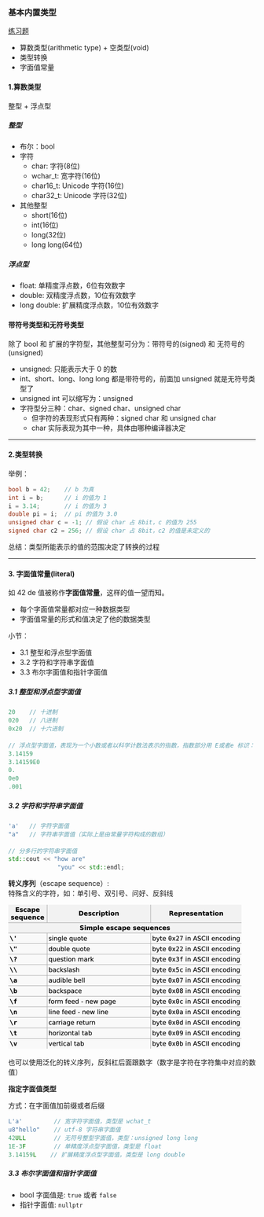 ### 基本内置类型
[练习题](../../chapter_2/section_1/Main.cpp)

- 算数类型(arithmetic type) + 空类型(void)
- 类型转换
- 字面值常量

#### 1.算数类型

整型 + 浮点型

##### 整型

- 布尔：bool
- 字符
  - char: 字符(8位)
  - wchar_t: 宽字符(16位)
  - char16_t: Unicode 字符(16位)
  - char32_t: Unicode 字符(32位)
- 其他整型
    - short(16位)
    - int(16位)
    - long(32位)
    - long long(64位)

##### 浮点型

- float: 单精度浮点数，6位有效数字
- double: 双精度浮点数，10位有效数字
- long double: 扩展精度浮点数，10位有效数字

#### 带符号类型和无符号类型

除了 bool 和 扩展的字符型，其他整型可分为：带符号的(signed) 和 无符号的(unsigned)

- unsigned: 只能表示大于 0 的数
- int、short、long、long long 都是带符号的，前面加 unsigned 就是无符号类型了
- unsigned int 可以缩写为：unsigned
- 字符型分三种：char、signed char、unsigned char
    - 但字符的表现形式只有两种：signed char 和 unsigned char
    - char 实际表现为其中一种，具体由哪种编译器决定
  
---

#### 2.类型转换

举例：
```c++
bool b = 42;    // b 为真
int i = b;      // i 的值为 1
i = 3.14;       // i 的值为 3
double pi = i;  // pi 的值为 3.0
unsigned char c = -1; // 假设 char 占 8bit，c 的值为 255
signed char c2 = 256; // 假设 char 占 8bit，c2 的值是未定义的
```
总结：类型所能表示的值的范围决定了转换的过程

---

#### 3. 字面值常量(literal)

如 42 de 值被称作**字面值常量**，这样的值一望而知。

- 每个字面值常量都对应一种数据类型
- 字面值常量的形式和值决定了他的数据类型

小节：
- 3.1 整型和浮点型字面值
- 3.2 字符和字符串字面值
- 3.3 布尔字面值和指针字面值

##### 3.1 整型和浮点型字面值

```c++
20    // 十进制
020   // 八进制 
0x20  // 十六进制 

// 浮点型字面值，表现为一个小数或者以科学计数法表示的指数，指数部分用 E或者e 标识：
3.14159
3.14159E0
0.
0e0
.001
```

##### 3.2 字符和字符串字面值

```c++
'a'   // 字符字面值
"a"   // 字符串字面值（实际上是由常量字符构成的数组）

// 分多行的字符串字面值
std::cout << "how are" 
              "you" << std::endl;
```
**转义序列**（escape sequence）:   
特殊含义的字符，如：单引号、双引号、问好、反斜线

![](./img/img-1.png)

也可以使用泛化的转义序列，反斜杠后面跟数字（数字是字符在字符集中对应的数值）

**指定字面值类型**

方式：在字面值加前缀或者后缀

```c++
L'a'         // 宽字符字面值，类型是 wchat_t
u8"hello"    // utf-8 字符串字面值
42ULL        // 无符号整型字面值，类型：unsigned long long
1E-3F        // 单精度浮点型字面值，类型是 float
3.14159L    // 扩展精度浮点型字面值，类型是 long double
```

##### 3.3 布尔字面值和指针字面值

- bool 字面值是: `true` 或者 `false`
- 指针字面值: `nullptr`




